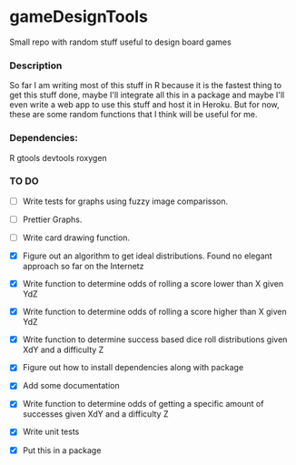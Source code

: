 # gameDesignTools
Small repo with random stuff useful to design board games

### Description

So far I am writing most of this stuff in R because it is the fastest thing to get this stuff done, maybe I'll integrate all this in a package and maybe I'll even write a web app to use this stuff and host it in Heroku. But for now, these are some random functions that I think will be useful for me.

### Dependencies:

R
  gtools
  devtools
  roxygen

### TO DO

- [ ] Write tests for graphs using fuzzy image comparisson.
- [ ] Prettier Graphs.
- [ ] Write card drawing function.


- [X] Figure out an algorithm to get ideal distributions. Found no elegant approach so far on the Internetz
- [X] Write function to determine odds of rolling a score lower than X given YdZ
- [X] Write function to determine odds of rolling a score higher than X given YdZ
- [X] Write function to determine success based  dice roll distributions given XdY and a difficulty Z
- [X] Figure out how to install dependencies along with package
- [X] Add some documentation
- [X] Write function to determine odds of getting a specific amount of successes given XdY and a difficulty Z
- [X] Write unit tests
- [X] Put this in a package
